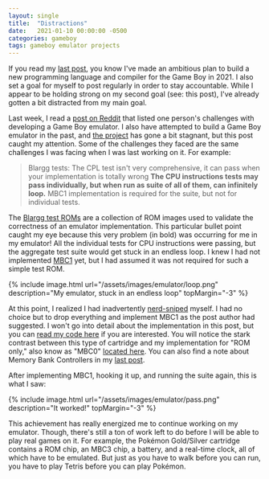 ```yaml
---
layout: single
title:  "Distractions"
date:   2021-01-10 00:00:00 -0500
categories: gameboy
tags: gameboy emulator projects
---
```

If you read my [last post](/gameboy/2021/01/04/a-project-for-the-new-year.html), you know I've made an ambitious plan to build a new programming language and compiler for the Game Boy in 2021. I also set a goal for myself to post regularly in order to stay accountable. While I appear to be holding strong on my second goal (see: this post), I've already gotten a bit distracted from my main goal.

Last week, I read a [post on Reddit](https://www.reddit.com/r/EmuDev/comments/kqwgot/gameboy_emulator_my_experience/gi64jrc/) that listed one person's challenges with developing a Game Boy emulator. I also have attempted to build a Game Boy emulator in the past, and [the project](https://github.com/daltonclaybrook/GameBoy) has gone a bit stagnant, but this post caught my attention. Some of the challenges they faced are the same challenges I was facing when I was last working on it. For example:

> Blargg tests: The CPL test isn't very comprehensive, it can pass when your implementation is totally wrong **The CPU instructions tests may pass individually, but when run as suite of all of them, can infinitely loop.** MBC1 implementation is required for the suite, but not for individual tests.

The [Blargg test ROMs](https://github.com/retrio/gb-test-roms) are a collection of ROM images used to validate the correctness of an emulator implementation. This particular bullet point caught my eye because this very problem (in bold) was occurring for me in my emulator! All the individual tests for CPU instructions were passing, but the aggregate test suite would get stuck in an endless loop. I knew I had not implemented [MBC1](http://bgb.bircd.org/pandocs.htm#mbc1max2mbyteromandor32kbyteram) yet, but I had assumed it was not required for such a simple test ROM.

{% include image.html url="/assets/images/emulator/loop.png" description="My emulator, stuck in an endless loop" topMargin="-3" %}

At this point, I realized I had inadvertently [nerd-sniped](https://xkcd.com/356/) myself. I had no choice but to drop everything and implement MBC1 as the post author had suggested. I won't go into detail about the implementation in this post, but you can [read my code here](https://github.com/daltonclaybrook/GameBoy/blob/master/GameBoyKit/Memory/MBC/MBC1.swift) if you are interested. You will notice the stark contrast between this type of cartridge and my implementation for "ROM only," also know as "MBC0" [located here](https://github.com/daltonclaybrook/GameBoy/blob/master/GameBoyKit/Memory/ROM.swift). You can also find a note about Memory Bank Controllers in my [last post](/gameboy/2021/01/04/a-project-for-the-new-year.html).

After implementing MBC1, hooking it up, and running the suite again, this is what I saw:

{% include image.html url="/assets/images/emulator/pass.png" description="It worked!" topMargin="-3" %}

This achievement has really energized me to continue working on my emulator. Though, there's still a ton of work left to do before I will be able to play real games on it. For example, the Pokémon Gold/Silver cartridge contains a ROM chip, an MBC3 chip, a battery, and a real-time clock, all of which have to be emulated. But just as you have to walk before you can run, you have to play Tetris before you can play Pokémon.
